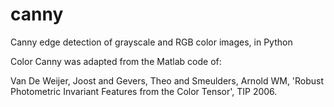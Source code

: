 # canny
Canny edge detection of grayscale and RGB color images, in Python

Color Canny was adapted from the Matlab code of:

Van De Weijer, Joost and Gevers, Theo and Smeulders, Arnold WM, 'Robust Photometric Invariant Features from the Color Tensor', TIP 2006.

